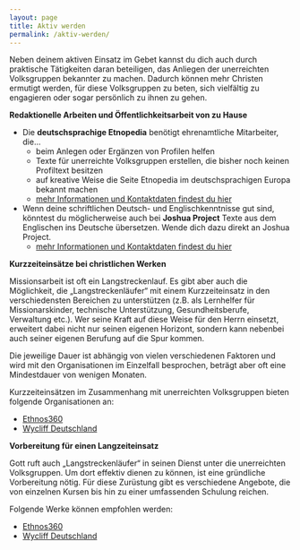 ```yaml
---
layout: page
title: Aktiv werden
permalink: /aktiv-werden/
---
```

Neben deinem aktiven Einsatz im Gebet kannst du dich auch durch praktische Tätigkeiten daran beteiligen, das Anliegen der unerreichten Volksgruppen bekannter zu machen. Dadurch können mehr Christen ermutigt werden, für diese Volksgruppen zu beten, sich vielfältig zu engagieren oder sogar persönlich zu ihnen zu gehen.

**Redaktionelle Arbeiten und Öffentlichkeitsarbeit von zu Hause**
* Die **deutschsprachige Etnopedia** benötigt ehrenamtliche Mitarbeiter, die...
    * beim Anlegen oder Ergänzen von Profilen helfen
    * Texte für unerreichte Volksgruppen erstellen, die bisher noch keinen Profiltext besitzen
    * auf kreative Weise die Seite Etnopedia im deutschsprachigen Europa bekannt machen
    * [mehr Informationen und Kontaktdaten findest du hier](https://de.etnopedia.org/wiki/index.php/Etnopedia:Die_Unerreichten_erreichen)
* Wenn deine schriftlichen Deutsch- und Englischkenntnisse gut sind, könntest du möglicherweise auch bei **Joshua Project**  Texte aus dem Englischen ins Deutsche übersetzen. Wende dich dazu direkt an Joshua Project.
    * [mehr Informationen und Kontaktdaten findest du hier](https://joshuaproject.net/get_involved/with_joshua_project) 

**Kurzzeiteinsätze bei christlichen Werken**

Missionsarbeit ist oft ein Langstreckenlauf. Es gibt aber auch die Möglichkeit, die „Langstreckenläufer“ mit einem Kurzzeiteinsatz in den verschiedensten Bereichen zu unterstützen (z.B. als Lernhelfer für Missionarskinder, technische Unterstützung, Gesundheitsberufe, Verwaltung etc.). Wer seine Kraft auf diese Weise für den Herrn einsetzt, erweitert dabei nicht nur seinen eigenen Horizont, sondern kann nebenbei auch seiner eigenen Berufung auf die Spur kommen.  

Die  jeweilige Dauer ist abhängig von vielen verschiedenen Faktoren und wird mit den Organisationen im Einzelfall besprochen, beträgt aber oft eine Mindestdauer von wenigen Monaten.  

Kurzzeiteinsätzen im Zusammenhang mit unerreichten Volksgruppen bieten folgende Organisationen an:
* [Ethnos360](https://ethnos360.de)
* [Wycliff Deutschland](https://wycliff.de)

**Vorbereitung für einen Langzeiteinsatz**

Gott ruft auch „Langstreckenläufer“ in seinen Dienst unter die unerreichten Volksgruppen. Um dort effektiv dienen zu können, ist eine gründliche Vorbereitung nötig. Für diese Zurüstung gibt es verschiedene Angebote, die von einzelnen Kursen bis hin zu einer umfassenden Schulung reichen.  

Folgende Werke können empfohlen werden:
* [Ethnos360](https://ethnos360.de)
* [Wycliff Deutschland](https://wycliff.de)
